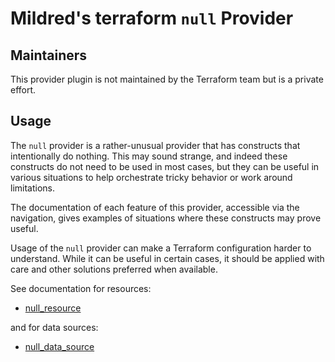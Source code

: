 Mildred's terraform `null` Provider
===================================

Maintainers
-----------

This provider plugin is not maintained by the Terraform team but is a private effort.

Usage
-----

The `null` provider is a rather-unusual provider that has constructs that
intentionally do nothing. This may sound strange, and indeed these constructs
do not need to be used in most cases, but they can be useful in various
situations to help orchestrate tricky behavior or work around limitations.

The documentation of each feature of this provider, accessible via the
navigation, gives examples of situations where these constructs may prove
useful.

Usage of the `null` provider can make a Terraform configuration harder to
understand. While it can be useful in certain cases, it should be applied with
care and other solutions preferred when available.

See documentation for resources:

- [null_resource](docs/resource.html.markdown)

and for data sources:

- [null_data_source](docs/data_source.html.markdown)

